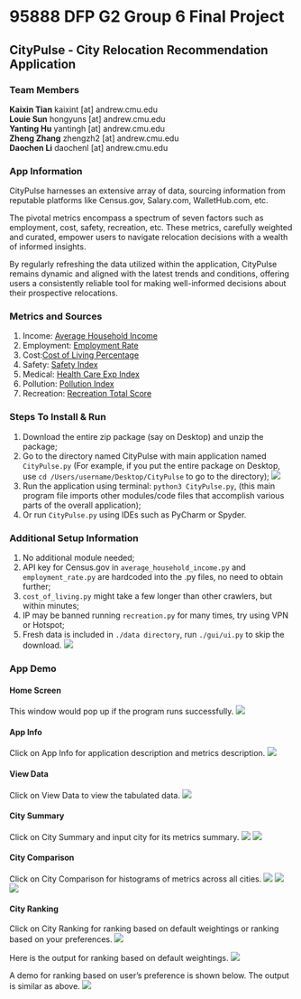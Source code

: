 # 95888 DFP G2 Group 6 Final Project

## CityPulse - City Relocation Recommendation Application

### Team Members
**Kaixin Tian**     kaixint [at] andrew.cmu.edu  
**Louie Sun**       hongyuns [at] andrew.cmu.edu  
**Yanting Hu**      yantingh [at] andrew.cmu.edu  
**Zheng Zhang**     zhengzh2 [at] andrew.cmu.edu   
**Daochen Li**      daochenl [at] andrew.cmu.edu  

### App Information

CityPulse harnesses an extensive array of data, sourcing information from reputable platforms like Census.gov, Salary.com, WalletHub.com, etc.

The pivotal metrics encompass a spectrum of seven factors such as employment, cost, safety, recreation, etc. These metrics, carefully weighted and curated, empower users to navigate relocation decisions with a wealth of informed insights.

By regularly refreshing the data utilized within the application, CityPulse remains dynamic and aligned with the latest trends and conditions, offering users a consistently reliable tool for making well-informed decisions about their prospective relocations.

### Metrics and Sources 
1. Income: [Average Household Income](https://data.census.gov)
2. Employment: [Employment Rate](https://data.census.gov)
3. Cost:[Cost of Living Percentage](https://www.salary.com/research/cost-of-living/)
4. Safety: [Safety Index](https://www.numbeo.com/crime/rankings_current.jsp)
5. Medical: [Health Care Exp Index](https://www.numbeo.com/health-care/rankings_current.jsp)
6. Pollution: [Pollution Index](https://www.numbeo.com/pollution/rankings_current.jsp)
7. Recreation: [Recreation Total Score](https://wallethub.com/edu/best-worst-cities-for-recreation/5144)

### Steps To Install & Run
1. Download the entire zip package (say on Desktop) and unzip the package;
2. Go to the directory named CityPulse with main application named `CityPulse.py` (For example, if you put the entire package on Desktop, use `cd /Users/username/Desktop/CityPulse` to go to the directory);
![](./demo/terminal1.jpg)
3. Run the application using terminal: `python3 CityPulse.py`, (this main program file imports other modules/code files that accomplish various parts of the overall application);
4. Or run `CityPulse.py` using IDEs such as PyCharm or Spyder.

### Additional Setup Information
1. No additional module needed;
2. API key for Census.gov in `average_household_income.py` and `employment_rate.py` are hardcoded into the .py files, no need to obtain further;
3. `cost_of_living.py` might take a few longer than other crawlers, but within minutes;
4. IP may be banned running `recreation.py` for many times, try using VPN or Hotspot;
5. Fresh data is included in `./data directory`, run `./gui/ui.py` to skip the download.
![](./demo/terminal2.jpg)

### App Demo

#### Home Screen
This window would pop up if the program runs successfully.
![](./demo/home.jpg)


#### App Info
Click on App Info for application description and metrics description.
![](./demo/app_info.jpg)


#### View Data
Click on View Data to view the tabulated data.
![](./demo/view_data.jpg)


#### City Summary
Click on City Summary and input city for its metrics summary.
![](./demo/city_summary1.jpg)
![](./demo/city_summary2.jpg)


#### City Comparison
Click on City Comparison for histograms of metrics across all cities.
![](./demo/city_comparison.jpg)
![](./demo/income.jpg)
![](./demo/employment.jpg)


#### City Ranking
Click on City Ranking for ranking based on default weightings or ranking based on your preferences.
![](./demo/city_ranking.jpg)

Here is the output for ranking based on default weightings.
![](./demo/city_ranking_default.jpg)

A demo for ranking based on user’s preference is shown below. The output is similar as above.
![](./demo/city_ranking_preference.jpg)